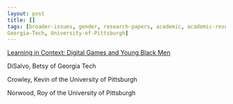 ```yaml
---
layout: post
title: []
tags: [broader-issues, gender, research-papers, academic, academic-research-papers, Betsy-DiSalvo, Kevin-Crowley, Roy-Norwood,
Georgia-Tech, University-of-Pittsburgh]
---
```


[Learning in Context: Digital Games and Young Black Men](http://citeseerx.ist.psu.edu/viewdoc/download?doi=10.1.1.206.624&rep=rep1&type=pdf)

DiSalvo, Betsy of Georgia Tech

Crowley, Kevin of the University of Pittsburgh

Norwood, Roy of the University of Pittsburgh